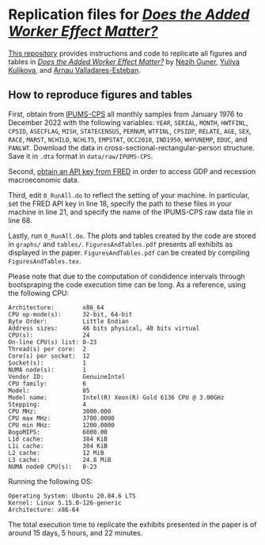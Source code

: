 # Replication files for [_Does the Added Worker Effect Matter?_](https://arnau.eu/AWE.pdf)

[This repository](https://github.com/drarnau/AWE) provides instructions and code to replicate all figures and tables in [_Does the Added Worker Effect Matter?_](https://arnau.eu/AWE.pdf) by [Nezih Guner](https://www.cemfi.es/~guner/), [Yuliya Kulikova](https://sites.google.com/site/yuliyakulikova/), and [Arnau Valladares-Esteban](https://arnau.eu).

## How to reproduce figures and tables
First, obtain from [IPUMS-CPS](https://cps.ipums.org/) all monthly samples from January 1976 to December 2022 with the following variables: `YEAR`, `SERIAL`, `MONTH`, `HWTFINL`, `CPSID`, `ASECFLAG`, `MISH`, `STATECENSUS`, `PERNUM`, `WTFINL`, `CPSIDP`, `RELATE`, `AGE`, `SEX`, `RACE`, `MARST`, `NCHILD`, `NCHLT5`, `EMPSTAT`, `OCC2010`, `IND1950`, `WHYUNEMP`, `EDUC`, and `PANLWT`. Download the data in cross-sectional-rectangular-person structure. Save it in `.dta` format in `data/raw/IPUMS-CPS`.

Second, [obtain an API key from FRED](https://fred.stlouisfed.org/docs/api/api_key.html) in order to access GDP and recession macroeconomic data.

Third, edit `0_RunAll.do` to reflect the setting of your machine. In particular, set the FRED API key in line 18, specify the path to these files in your machine in line 21, and specify the name of the IPUMS-CPS raw data file in line 68.

Lastly, run `0_RunAll.do`. The plots and tables created by the code are stored in `graphs/` and `tables/`. `FiguresAndTables.pdf` presents all exhibits as displayed in the paper. `FiguresAndTables.pdf` can be created by compiling `FiguresAndTables.tex`.

Please note that due to the computation of condidence intervals through bootspraping the code execution time can be long. As a reference, using the following CPU:
```shell
Architecture:        x86_64
CPU op-mode(s):      32-bit, 64-bit
Byte Order:          Little Endian
Address sizes:       46 bits physical, 48 bits virtual
CPU(s):              24
On-line CPU(s) list: 0-23
Thread(s) per core:  2
Core(s) per socket:  12
Socket(s):           1
NUMA node(s):        1
Vendor ID:           GenuineIntel
CPU family:          6
Model:               85
Model name:          Intel(R) Xeon(R) Gold 6136 CPU @ 3.00GHz
Stepping:            4
CPU MHz:             3000.000
CPU max MHz:         3700.0000
CPU min MHz:         1200.0000
BogoMIPS:            6000.00
L1d cache:           384 KiB
L1i cache:           384 KiB
L2 cache:            12 MiB
L3 cache:            24.8 MiB
NUMA node0 CPU(s):   0-23
```
Running the following OS:
```shell
Operating System: Ubuntu 20.04.6 LTS
Kernel: Linux 5.15.0-126-generic
Architecture: x86-64
```
The total execution time to replicate the exhibits presented in the paper is of around 15 days, 5 hours, and 22 minutes.
